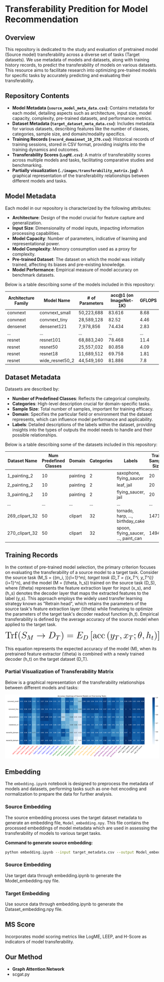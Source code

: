 # Transferability Predition for Model Recommendation

## Overview
This repository is dedicated to the study and evaluation of pretrained model (Source model) transferability across a diverse set of tasks (Target datasets). We use metadata of models and datasets, along with training history records, to predict the transferability of models on various datasets. This resource aims to facilitate research into optimizing pre-trained models for specific tasks by accurately predicting and evaluating their transferability.

## Repository Contents

- **Model Metadata (`source_model_meta_data.csv`)**: Contains metadata for each model, detailing aspects such as architecture, input size, model capacity, complexity, pre-trained datasets, and performance metrics.
- **Dataset Metadata (`target_dataset_meta_data.csv`)**: Includes metadata for various datasets, describing features like the number of classes, categories, sample size, and domain/modality specifics.
- **Training Records (`record_domainnet_10_270.csv`)**: Historical records of training sessions, stored in CSV format, providing insights into the training dynamics and outcomes.
- **Transferability Scores (`LogME.csv`)**: A matrix of transferability scores across multiple models and tasks, facilitating comparative studies and benchmarking.
- **Partially visualization (`./images/transferability_matrix.jpg`)**: A graphical representation of the transferability relationships between different models and tasks.

## Model Metadata

Each model in our repository is characterized by the following attributes:

- **Architecture**: Design of the model crucial for feature capture and generalization.
- **Input Size**: Dimensionality of model inputs, impacting information processing capabilities.
- **Model Capacity**: Number of parameters, indicative of learning and representational power.
- **Model Complexity**: Memory consumption used as a proxy for complexity.
- **Pre-trained Dataset**: The dataset on which the model was initially trained, affecting its biases and pre-existing knowledge.
- **Model Performance**: Empirical measure of model accuracy on benchmark datasets.

Below is a table describing some of the models included in this repository:

| Architecture Family | Model Name        | # of Parameters | acc@1 (on ImageNet-1K) | GFLOPS |
|---------------------|-------------------|-----------------|------------------------|--------|
| convnext            | convnext_small    | 50,223,688      | 83.616                 | 8.68   |
| convnext            | convnext_tiny     | 28,589,128      | 82.52                  | 4.46   |
| densenet            | densenet121       | 7,978,856       | 74.434                 | 2.83   |
| ...                 | ...               | ...             | ...                    | ...    |
| resnet              | resnet101         | 68,883,240      | 78.468                 | 11.4   |
| resnet              | resnet50          | 25,557,032      | 80.858                 | 4.09   |
| resnet              | resnet18          | 11,689,512      | 69.758                 | 1.81   |
| resnet              | wide_resnet50_2   | 44,549,160      | 81.886                 | 7.8    |

## Dataset Metadata

Datasets are described by:

- **Number of Predefined Classes**: Reflects the categorical complexity.
- **Categories**: High-level description crucial for domain-specific tasks.
- **Sample Size**: Total number of samples, important for training efficacy.
- **Domain**: Specifies the particular field or environment that the dataset represents, which can influence model performance and applicability.
- **Labels**: Detailed descriptions of the labels within the dataset, providing insights into the types of outputs the model needs to handle and their possible relationships.

Below is a table describing some of the datasets included in this repository:

| Dataset Name  | Num Predefined Classes | Domain   | Categories | Labels                         | Train Sample Size |
|---------------|------------------------|----------|------------|--------------------------------|-------------------|
| 1_painting_2  | 10                     | painting | 2          | saxophone, flying_saucer       | 20                |
| 2_painting_2  | 10                     | painting | 2          | leaf, jail                     | 20                |
| 3_painting_2  | 10                     | painting | 2          | flying_saucer, jail            | 20                |
| ...           | ...                    | ...      | ...        | ...                            | ...               |
| 269_clipart_32| 50                     | clipart  | 32         | tornado, harp, ..., birthday_cake | 1471           |
| 270_clipart_32 | 50                     | clipart  | 32         | spoon, flying_saucer, ..., paint_can | 1494       |

## Training Records

In the context of pre-trained model selection, the primary criterion focuses on evaluating the transferability of a source model to a target task. Consider the source task \(M_S = \{(m_i, )\}_{i=1}^m\), target task \(D_T = \{(x_T^i, y_T^i)\}_{i=1}^n\), and the model \(M = (\theta, h_s)\) trained on the source task \(D_S\), where \(\theta\) represents the feature extraction layer for input \(x_s\), and \(h_s\) denotes the decoder layer that maps the extracted features to the label \(y_s\). This approach employs the widely used transfer learning strategy known as "Retrain head", which retains the parameters of the source task's feature extraction layer \(\theta\) while finetuning to optimize the parameters of the target task's decoder readout function \(h_t\). Empirical transferability is defined by the average accuracy of the source model when applied to the target task.

![Transfer Formula](images/function.svg)

This equation represents the expected accuracy of the model \(M\), when its pretrained feature extractor \(\theta\) is combined with a newly trained decoder \(h_t\) on the target dataset \(D_T\).


### Partial Visualization of Transferability Matrix

Below is a graphical representation of the transferability relationships between different models and tasks:

![Transferability Matrix](./images/partially_matrix.jpg)


## Embedding

The `embedding.ipynb` notebook is designed to preprocess the metadata of models and datasets, performing tasks such as one-hot encoding and normalization to prepare the data for further analysis.

### Source Embedding

The source embedding process uses the target dataset metadata to generate an embedding file, `Model_embedding.npy`. This file contains the processed embeddings of model metadata which are used in assessing the transferability of models to various target tasks.

**Command to generate source embedding:**
```bash
python embedding.ipynb --input target_metadata.csv --output Model_embedding.npy
```

### Source Embedding
Use target data through embedding.ipynb to generate the Model_embedding.npy file.


### Target Embedding
Use source data through embedding.ipynb to generate the Dataset_embedding.npy file.

##  MS Score

Incorporates model scoring metrics like LogME, LEEP, and H-Score as indicators of model transferability.

## Our Method
- **Graph Attention Network**
- scgat.py


